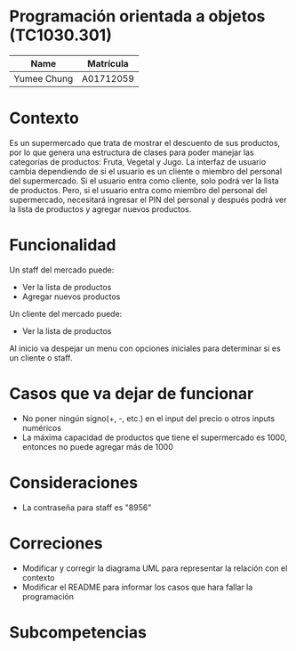 # Programación orientada a objetos (TC1030.301)
| Name | Matrícula |
| :---: | :---:|
| Yumee Chung | A01712059 |

# Contexto
Es un supermercado que trata de mostrar el descuento de sus productos, por lo que genera una estructura de clases para poder manejar las categorías de productos: Fruta, Vegetal y Jugo. La interfaz de usuario cambia dependiendo de si el usuario es un cliente o miembro del personal del supermercado. Si el usuario entra como cliente, solo podrá ver la lista de productos. Pero, si el usuario entra como miembro del personal del supermercado, necesitará ingresar el PIN del personal y después podrá ver la lista de productos y agregar nuevos productos.

# Funcionalidad
Un staff del mercado puede:
- Ver la lista de productos
- Agregar nuevos productos

Un cliente del mercado puede:
- Ver la lista de productos

Al inicio va despejar un menu con opciones iniciales para determinar si es un cliente o staff.

# Casos que va dejar de funcionar
- No poner ningún signo(+, -, etc.) en el input del precio o otros inputs numéricos
- La máxima capacidad de productos que tiene el supermercado es 1000, entonces no puede agregar más de 1000

# Consideraciones
- La contraseña para staff es "8956"

# Correciones
- Modificar y corregir la diagrama UML para representar la relación con el contexto
- Modificar el README para informar los casos que hara fallar la programación

# Subcompetencias
